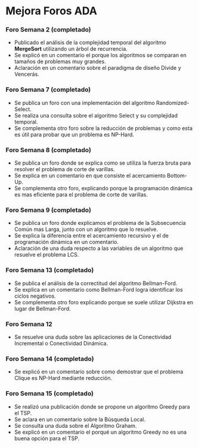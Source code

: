 # Mejora Foros ADA

### Foro Semana 2 (completado)

- Publicado el análisis de la complejidad temporal del algoritmo **MergeSort** utilizando un árbol de recurrencia.
- Se explicó en un comentario el porque los algoritmos se comparan en tamaños de problemas muy grandes.
- Aclaración en un comentario sobre el paradigma de diseño Divide y Vencerás.

### Foro Semana 7 (completado)

- Se publica un foro con una implementación del algoritmo Randomized-Select.
- Se realiza una consulta sobre el algoritmo Select y su complejidad temporal.
- Se complementa otro foro sobre la reducción de problemas y como esta es útil para probar que un problema es NP-Hard.

### Foro Semana 8 (completado)

- Se publica un foro donde se explica como se utiliza la fuerza bruta para resolver el problema de corte de varillas.
- Se explica en un comentario en que consiste el acercamiento Bottom-Up.
- Se complementa otro foro, explicando porque la programación dinámica es mas eficiente para el problema de corte de varillas.

### Foro Semana 9 (completado)

- Se publica un foro donde explicamos el problema de la Subsecuencia Común mas Larga, junto con un algoritmo que lo resuelve.
- Se explica la diferencia entre el acercamiento recursivo y el de programación dinámica en un comentario.
- Aclaración de una duda respecto a las variables de un algoritmo que resuelve el problema LCS.

### Foro Semana 13 (completado)
- Se publica el análisis de la correctitud del algoritmo Bellman-Ford.
- Se explica en un comentario como Bellman-Ford logra identificar los ciclos negativos.
- Se complementa otro foro explicando porque se suele utilizar Dijkstra en lugar de Bellman-Ford.

### Foro Semana 12

- Se resuelve una duda sobre las aplicaciones de la Conectividad Incremental o Conectividad Dinámica.

### Foro Semana 14 (completado)

- Se explicó en un comentario sobre como demostrar que el problema Clique es NP-Hard mediante reducción.

### Foro Semana 15 (completado)
- Se realizó una publicación donde se propone un algoritmo Greedy para el TSP.
- Se aclara en un comentario sobre la Búsqueda Local.
- Se consulta una duda sobre el Algoritmo Graham.
- Se explicó en un comentario el porqué un algoritmo Greedy no es una buena opción para el TSP.
